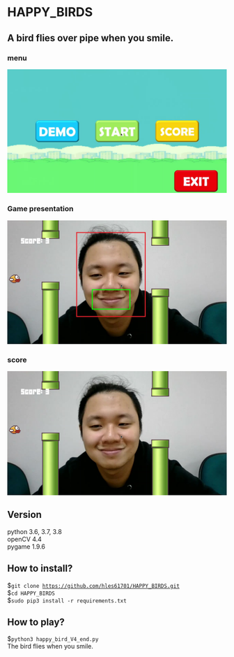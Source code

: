 # HAPPY_BIRDS
## A bird flies over pipe  when you smile.
### menu
![image](https://github.com/hles61701/HAPPY_BIRDS/blob/main/image/HAPPY_01.jpg)
### Game presentation
![image](https://github.com/hles61701/HAPPY_BIRDS/blob/main/image/HAPPY_04.jpg)
### score
![image](https://github.com/hles61701/HAPPY_BIRDS/blob/main/image/HAPPY_02.jpg)
  
## Version  
python 3.6, 3.7, 3.8  
openCV 4.4  
pygame 1.9.6  
  
## How to install?
$<code>git clone https://github.com/hles61701/HAPPY_BIRDS.git</code>  
$<code>cd HAPPY_BIRDS</code>  
$<code>sudo pip3 install -r requirements.txt</code>  
    
## How to play?
$<code>python3 happy_bird_V4_end.py</code>  
The bird flies when you smile.
